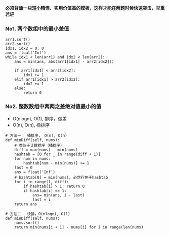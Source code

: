 **必须背诵一些短小精悍、实用价值高的模板，这样才能在解题时候快速突击，举重若轻**

### No1. 两个数组中的最小差值
```python3
arr1.sort()
arr2.sort()
idx1, idx2 = 0, 0
ans = float('Inf')
while idx1 < len(arr1) and idx2 < len(arr2):
    ans = min(ans, abs(arr1[idx1] - arr2[idx2]))
    
    if arr1[idx1] < arr2[idx2]:
        idx1 += 1
    elif arr1[idx1] > arr2[idx2]:
        idx2 += 1
    else:
        return 0
```


### No2. 整数数组中两两之差绝对值最小的值

- O(nlogn), O(1), 排序，做差
- O(n), O(n), 桶排序

```python3
# 方法一： 桶排序， O(n), O(n)
def minDiff(self, nums):
    # 类似于计数排序（桶排序）
    diff = max(nums) - min(nums)
    hashtab = [0 for _ in range(diff + 1)]
    for num in nums:
        hashtab[num - min(nums)] += 1
    last = 0
    ans = float('Inf')
    # hashtab[0] = min(nums), 必然存在于hashtab
    for i in range(1, diff):
        if hashtab[i] > 1: return 0
        if hashtab[i] == 1:
            ans= min(ans, i - last)
            last = i
    return ans
    
# 方法二： 快排，O(nlogn), O(1)
def minDiff(self, nums):
    nums.sort()
    return min(nums[i + 1] - nums[i] for i in range(len(nums)
```
